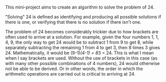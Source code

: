 This mini-project aims to create an algorithm to solve the problem of 24.

"Solving" 24 is defined as identifying and producing all possible solutions if there is one, or verifying that there is no solution if there isn't one.

The problem of 24 becomes considerably trickier due to how brackets are often used to arrive at a solution. For example, given the four numbers 1, 1, 4, 9, the only way to get 24 would be to subtract 1 from 9 to get 8, while separately subtracting the remaining 1 from 4 to get 3, then 8 times 3 gives 24. Mathematically, it would be (9-1)*(4-1) = 8*3 = 24. This is what I mean when I say brackets are used. Without the use of brackets in this case (as with many other possible combinations of 4 numbers), 24 would otherwise not be able to be derived. Or in other words, the order in which the arithmetic operations are carried out is critical to arriving at 24.